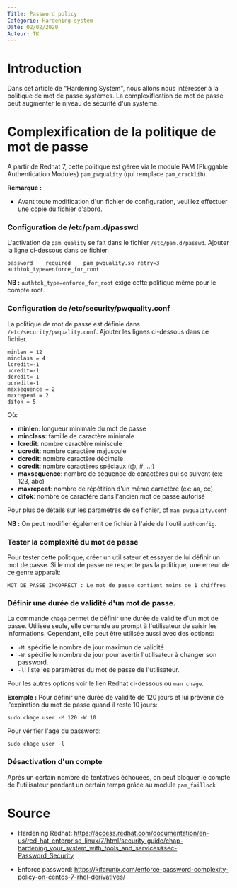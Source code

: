 ```yaml
---
Title: Password policy
Catégorie: Hardening system
Date: 02/02/2020
Auteur: TK
---
```


# Introduction
Dans cet article de "Hardening System", nous allons nous intéresser à la politique de mot de passe systèmes. La complexification de mot de passe peut augmenter le niveau de sécurité d'un système.

# Complexification de la politique de mot de passe
A partir de Redhat 7, cette politique est gérée via le module PAM (Pluggable Authentication Modules) `pam_pwquality` (qui remplace `pam_cracklib`).

**Remarque :**
- Avant toute modification d'un fichier de configuration, veuillez effectuer une copie du fichier d'abord.

### Configuration de /etc/pam.d/passwd
L'activation de  `pam_quality` se fait dans le fichier `/etc/pam.d/passwd`.
Ajouter la ligne ci-dessous dans ce fichier.
```
password    required    pam_pwquality.so retry=3 authtok_type=enforce_for_root
```
**NB :** `authtok_type=enforce_for_root` exige cette politique même pour le compte root.

### Configuration de /etc/security/pwquality.conf
La politique de mot de passe est définie dans `/etc/security/pwquality.conf`.
Ajouter les lignes ci-dessous dans ce fichier.
```
minlen = 12
minclass = 4
lcredit=-1
ucredit=-1
dcredit=-1
ocredit=-1
maxsequence = 2
maxrepeat = 2
difok = 5
```
Où:
- **minlen**: longueur minimale du mot de passe
- **minclass**: famille de caractère minimale
- **lcredit**: nombre caractère miniscule
- **ucredit**: nombre caractère majuscule
- **dcredit**: nombre caractère décimale
- **ocredit**: nombre caractères spéciaux (@, #, ..;)
- **maxsequence**: nombre de séquence de caractères qui se suivent (ex: 123, abc)
- **maxrepeat**: nombre de répétition d'un même caractère (ex: aa, cc)
- **difok**: nombre de caractère dans l'ancien mot de passe autorisé

Pour plus de détails sur les paramètres de ce fichier, cf `man pwquality.conf`

**NB :** On peut modifier également ce fichier à l'aide de l'outil `authconfig`.

### Tester la complexité du mot de passe
Pour tester cette politique, créer un utilisateur et essayer de lui définir un mot de passe.
Si le mot de passe ne respecte pas la politique, une erreur de ce genre apparaît:
```
MOT DE PASSE INCORRECT : Le mot de passe contient moins de 1 chiffres
```

### Définir une durée de validité d'un mot de passe.
La commande `chage` permet de définir une durée de validité d'un mot de passe. Utilisée seule, elle demande au prompt à l'utilisateur de saisir les informations. Cependant, elle peut être utilisée aussi avec des options:
- `-M`: spécifie le nombre de jour maximun de validité
- `-W`: spécifie le nombre de jour pour avertir l'utilisateur à changer son password.
- `-l`: liste les paramètres du mot de passe de l'utilisateur.

Pour les autres options voir le lien Redhat ci-dessous ou `man chage`.

**Exemple :** Pour définir une durée de validité de 120 jours et lui prévenir de l'expiration du mot de passe quand il reste 10 jours:
```
sudo chage user -M 120 -W 10
```
Pour vérifier l'age du password:
```
sudo chage user -l
```
### Désactivation d'un compte
Après un certain nombre de tentatives échouées, on peut bloquer le compte de l'utilisateur pendant un certain temps grâce au module `pam_faillock `

# Source
- Hardening Redhat: https://access.redhat.com/documentation/en-us/red_hat_enterprise_linux/7/html/security_guide/chap-hardening_your_system_with_tools_and_services#sec-Password_Security

- Enforce password: https://kifarunix.com/enforce-password-complexity-policy-on-centos-7-rhel-derivatives/

